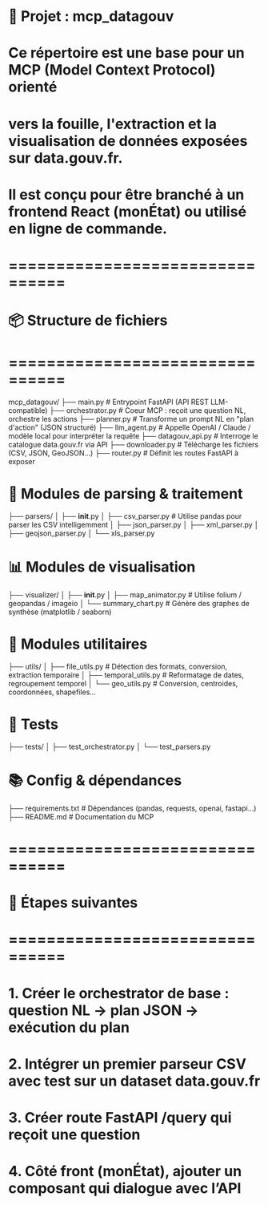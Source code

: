 # 📁 Projet : mcp_datagouv

# Ce répertoire est une base pour un MCP (Model Context Protocol) orienté
# vers la fouille, l'extraction et la visualisation de données exposées sur data.gouv.fr.
# Il est conçu pour être branché à un frontend React (monÉtat) ou utilisé en ligne de commande.

# ================================
# 📦 Structure de fichiers
# ================================

mcp_datagouv/
├── main.py                  # Entrypoint FastAPI (API REST LLM-compatible)
├── orchestrator.py          # Coeur MCP : reçoit une question NL, orchestre les actions
├── planner.py               # Transforme un prompt NL en "plan d'action" (JSON structuré)
├── llm_agent.py             # Appelle OpenAI / Claude / modèle local pour interpréter la requête
├── datagouv_api.py          # Interroge le catalogue data.gouv.fr via API
├── downloader.py            # Télécharge les fichiers (CSV, JSON, GeoJSON...)
├── router.py                # Définit les routes FastAPI à exposer

# 🧠 Modules de parsing & traitement
├── parsers/
│   ├── __init__.py
│   ├── csv_parser.py        # Utilise pandas pour parser les CSV intelligemment
│   ├── json_parser.py
│   ├── xml_parser.py
│   ├── geojson_parser.py
│   └── xls_parser.py

# 📊 Modules de visualisation
├── visualizer/
│   ├── __init__.py
│   ├── map_animator.py      # Utilise folium / geopandas / imageio
│   └── summary_chart.py     # Génère des graphes de synthèse (matplotlib / seaborn)

# 📂 Modules utilitaires
├── utils/
│   ├── file_utils.py        # Détection des formats, conversion, extraction temporaire
│   ├── temporal_utils.py    # Reformatage de dates, regroupement temporel
│   └── geo_utils.py         # Conversion, centroides, coordonnées, shapefiles...

# 🧪 Tests
├── tests/
│   ├── test_orchestrator.py
│   └── test_parsers.py

# 📚 Config & dépendances
├── requirements.txt         # Dépendances (pandas, requests, openai, fastapi...)
├── README.md                # Documentation du MCP

# ================================
# 📌 Étapes suivantes
# ================================
# 1. Créer le orchestrator de base : question NL → plan JSON → exécution du plan
# 2. Intégrer un premier parseur CSV avec test sur un dataset data.gouv.fr
# 3. Créer route FastAPI /query qui reçoit une question
# 4. Côté front (monÉtat), ajouter un composant <ChatMCP /> qui dialogue avec l’API
